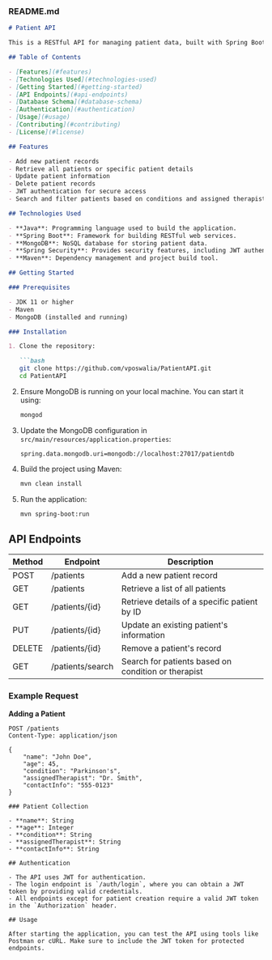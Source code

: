 ### README.md

```markdown
# Patient API

This is a RESTful API for managing patient data, built with Spring Boot and MongoDB. The API provides functionality for creating, reading, updating, and deleting (CRUD) patient records, as well as JWT-based authentication for secure access.

## Table of Contents

- [Features](#features)
- [Technologies Used](#technologies-used)
- [Getting Started](#getting-started)
- [API Endpoints](#api-endpoints)
- [Database Schema](#database-schema)
- [Authentication](#authentication)
- [Usage](#usage)
- [Contributing](#contributing)
- [License](#license)

## Features

- Add new patient records
- Retrieve all patients or specific patient details
- Update patient information
- Delete patient records
- JWT authentication for secure access
- Search and filter patients based on conditions and assigned therapists

## Technologies Used

- **Java**: Programming language used to build the application.
- **Spring Boot**: Framework for building RESTful web services.
- **MongoDB**: NoSQL database for storing patient data.
- **Spring Security**: Provides security features, including JWT authentication.
- **Maven**: Dependency management and project build tool.

## Getting Started

### Prerequisites

- JDK 11 or higher
- Maven
- MongoDB (installed and running)

### Installation

1. Clone the repository:

   ```bash
   git clone https://github.com/vposwalia/PatientAPI.git
   cd PatientAPI
   ```

2. Ensure MongoDB is running on your local machine. You can start it using:

   ```bash
   mongod
   ```

3. Update the MongoDB configuration in `src/main/resources/application.properties`:

   ```properties
   spring.data.mongodb.uri=mongodb://localhost:27017/patientdb
   ```

4. Build the project using Maven:

   ```bash
   mvn clean install
   ```

5. Run the application:

   ```bash
   mvn spring-boot:run
   ```

## API Endpoints

| Method | Endpoint                        | Description                                 |
|--------|---------------------------------|---------------------------------------------|
| POST   | /patients                       | Add a new patient record                   |
| GET    | /patients                       | Retrieve a list of all patients            |
| GET    | /patients/{id}                  | Retrieve details of a specific patient by ID |
| PUT    | /patients/{id}                  | Update an existing patient's information    |
| DELETE | /patients/{id}                  | Remove a patient's record                   |
| GET    | /patients/search                | Search for patients based on condition or therapist |

### Example Request

**Adding a Patient**

```http
POST /patients
Content-Type: application/json

{
    "name": "John Doe",
    "age": 45,
    "condition": "Parkinson's",
    "assignedTherapist": "Dr. Smith",
    "contactInfo": "555-0123"
}

### Patient Collection

- **name**: String
- **age**: Integer
- **condition**: String
- **assignedTherapist**: String
- **contactInfo**: String

## Authentication

- The API uses JWT for authentication.
- The login endpoint is `/auth/login`, where you can obtain a JWT token by providing valid credentials.
- All endpoints except for patient creation require a valid JWT token in the `Authorization` header.

## Usage

After starting the application, you can test the API using tools like Postman or cURL. Make sure to include the JWT token for protected endpoints.

